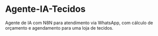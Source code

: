 # Agente-IA-Tecidos
Agente de IA com N8N para atendimento via WhatsApp, com cálculo de orçamento e agendamento para uma loja de tecidos.
